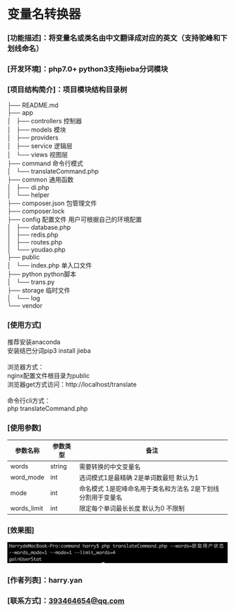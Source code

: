 # 变量名转换器
###  [功能描述]：将变量名或类名由中文翻译成对应的英文（支持驼峰和下划线命名）
###  [开发环境]：php7.0+ python3支持jieba分词模块
### [项目结构简介]：项目模块结构目录树
├── README.md<br>
├── app<br>
│   ├── controllers 控制器<br>
│   ├── models 模块<br>
│   ├── providers <br>
│   ├── service 逻辑层<br>
│   └── views 视图层<br>
├── command 命令行模式<br>
│   └── translateCommand.php<br>
├── common 通用函数<br>
│   ├── di.php<br>
│   └── helper<br>
├── composer.json 包管理文件<br>
├── composer.lock<br>
├── config 配置文件 用户可根据自己的环境配置<br>
│   ├── database.php<br>
│   ├── redis.php<br>
│   ├── routes.php<br>
│   └── youdao.php<br>
├── public<br>
│   └── index.php 单入口文件<br>
├── python python脚本 <br>
│   └── trans.py<br>
├── storage 临时文件<br>
│   └── log<br>
└── vendor<br>

###  [使用方式]
推荐安装anaconda<br>
安装结巴分词pip3 install jieba<br>
<br>
浏览器方式：<br>
nginx配置文件根目录为public<br>
浏览器get方式访问：http://localhost/translate<br>
<br>
命令行cli方式：<br>
php translateCommand.php<br>

###  [使用参数]
| 参数名称  | 参数类型  | 备注  |
| ------------ | ------------ | ------------ |
| words  | string  | 需要转换的中文变量名  |
| word_mode  | int  | 选词模式1是最精确 2是单词数最短 默认为1  |
| mode  | int  | 命名模式 1是驼峰命名用于类名和方法名 2是下划线分割用于变量名  |
| words_limit  | int  | 限定每个单词最长长度 默认为0 不限制 |

###  [效果图]
![image](https://github.com/HarryYanHao/translate/blob/master/screeshots/1.jpg)


###  [作者列表]：harry.yan

### [联系方式]：393464654@qq.com
